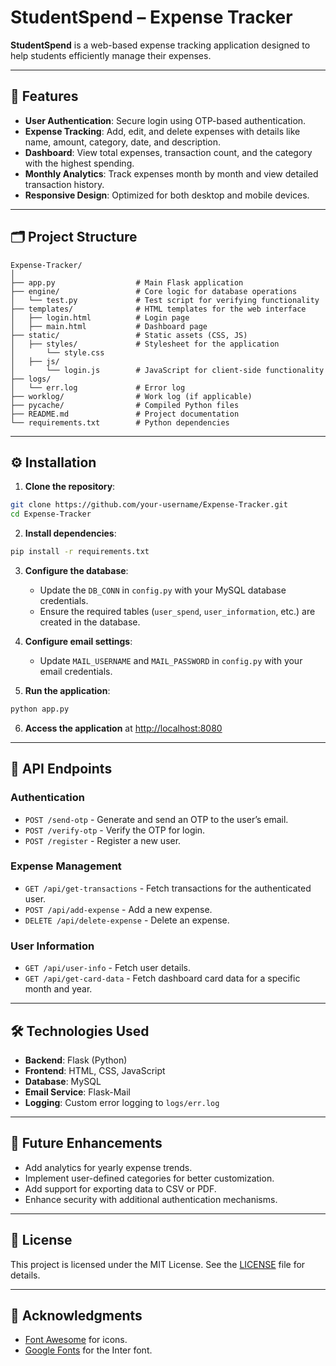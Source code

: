 # StudentSpend – Expense Tracker

**StudentSpend** is a web-based expense tracking application designed to help students efficiently manage their expenses.

---

## 🚀 Features

- **User Authentication**: Secure login using OTP-based authentication.
- **Expense Tracking**: Add, edit, and delete expenses with details like name, amount, category, date, and description.
- **Dashboard**: View total expenses, transaction count, and the category with the highest spending.
- **Monthly Analytics**: Track expenses month by month and view detailed transaction history.
- **Responsive Design**: Optimized for both desktop and mobile devices.

---

## 🗂️ Project Structure

```
Expense-Tracker/
│
├── app.py                  # Main Flask application
├── engine/                 # Core logic for database operations
│   └── test.py             # Test script for verifying functionality
├── templates/              # HTML templates for the web interface
│   ├── login.html          # Login page
│   ├── main.html           # Dashboard page
├── static/                 # Static assets (CSS, JS)
│   ├── styles/             # Stylesheet for the application
│       └── style.css
│   ├── js/
│       └── login.js        # JavaScript for client-side functionality
├── logs/
│   └── err.log             # Error log
├── worklog/                # Work log (if applicable)
├── pycache/                # Compiled Python files
├── README.md               # Project documentation
└── requirements.txt        # Python dependencies
```

---

## ⚙️ Installation

1. **Clone the repository**:

```bash
git clone https://github.com/your-username/Expense-Tracker.git
cd Expense-Tracker
```

2. **Install dependencies**:

```bash
pip install -r requirements.txt
```

3. **Configure the database**:
   - Update the `DB_CONN` in `config.py` with your MySQL database credentials.
   - Ensure the required tables (`user_spend`, `user_information`, etc.) are created in the database.

4. **Configure email settings**:
   - Update `MAIL_USERNAME` and `MAIL_PASSWORD` in `config.py` with your email credentials.

5. **Run the application**:

```bash
python app.py
```

6. **Access the application** at [http://localhost:8080](http://localhost:8080)

---

## 📡 API Endpoints

### Authentication
- `POST /send-otp` - Generate and send an OTP to the user’s email.
- `POST /verify-otp` - Verify the OTP for login.
- `POST /register` - Register a new user.

### Expense Management
- `GET /api/get-transactions` - Fetch transactions for the authenticated user.
- `POST /api/add-expense` - Add a new expense.
- `DELETE /api/delete-expense` - Delete an expense.

### User Information
- `GET /api/user-info` - Fetch user details.
- `GET /api/get-card-data` - Fetch dashboard card data for a specific month and year.

---

## 🛠️ Technologies Used

- **Backend**: Flask (Python)
- **Frontend**: HTML, CSS, JavaScript
- **Database**: MySQL
- **Email Service**: Flask-Mail
- **Logging**: Custom error logging to `logs/err.log`

---

## 🔮 Future Enhancements

- Add analytics for yearly expense trends.
- Implement user-defined categories for better customization.
- Add support for exporting data to CSV or PDF.
- Enhance security with additional authentication mechanisms.

---

## 📝 License

This project is licensed under the MIT License. See the [LICENSE](LICENSE) file for details.

---

## 🙌 Acknowledgments

- [Font Awesome](https://fontawesome.com) for icons.
- [Google Fonts](https://fonts.google.com) for the Inter font.
